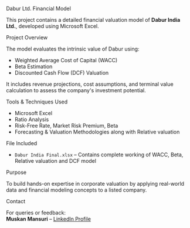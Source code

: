 Dabur Ltd. Financial Model

This project contains a detailed financial valuation model of **Dabur India Ltd.**, developed using Microsoft Excel.

Project Overview

The model evaluates the intrinsic value of Dabur using:

- Weighted Average Cost of Capital (WACC)
- Beta Estimation
- Discounted Cash Flow (DCF) Valuation

It includes revenue projections, cost assumptions, and terminal value calculation to assess the company's investment potential.

Tools & Techniques Used

- Microsoft Excel  
- Ratio Analysis  
- Risk-Free Rate, Market Risk Premium, Beta  
- Forecasting & Valuation Methodologies along with Relative valuation

File Included

- `Dabur India Final.xlsx` – Contains complete working of WACC, Beta, Relative valuation and DCF model
  
Purpose

To build hands-on expertise in corporate valuation by applying real-world data and financial modeling concepts to a listed company.

Contact

For queries or feedback:  
**Muskan Mansuri** – [LinkedIn Profile](https://www.linkedin.com/in/muskan-mansuri-44898024b)

